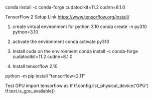 conda install -c conda-forge cudatoolkit=11.2 cudnn=8.1.0


TensorFlow 2 Setup Link
https://www.tensorflow.org/install/


1. create virtual environment for python 3.10
conda create -n py310 python=3.10
2. activate the environment
conda activate py310
3. Install cuda on the environment
conda install -c conda-forge cudatoolkit=11.2 cudnn=8.1.0

4. Install tensorflow 2.10

python -m pip install "tensorflow<2.11"

Test GPU
import tensorflow as tf
tf.config.list_physical_device('GPU')
tf.test.is_gpu_available()